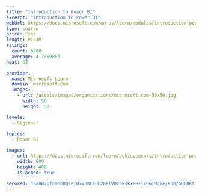 ```yaml
---
title: "Introduction to Power BI"
excerpt: "Introduction to Power BI"
webUrl: https://docs.microsoft.com/en-us/learn/modules/introduction-power-bi/
type: course
price: Free
length: PT31M
ratings:
  count: 6208
  average: 4.7359858
heat: 63

provider:
  name: Microsoft Learn
  domain: microsoft.com
  images:
    - url: /assets/images/organizations/microsoft.com-50x50.jpg
      width: 50
      height: 50

levels:
  - Beginner

topics:
  - Power BI

images:
  - url: https://docs.microsoft.com/learn/achievements/introduction-power-bi-social.png
    width: 800
    height: 400
    isCached: true

secured: "8a8W7ufcmnbDg1eiO7Vh8CiBOz8KlVDzpkskxFH+lx66IMgne/X6R/GQPRKt7m/FCi0NtcbU2tCsDRad5N2AJKA5ehbmo4H8xX00xuXg/Kcx9+W+hoP3v2hwupzYDeP0/XbU8CdqQl2z/cElcsJ36GS2jfRw+CHL75NZkDbi/GJd+NymJlCWbVFXHHca3NLP0uPSSeCDjwpMeg1jvu4J323rDG08YUQ5azbycIYzH7jCM/KPtq12GpKqhjPY1fhwoHVPfpmif2+DoVIA0kgcOYqScSeBuqVPbU6e3vK2fGu3IWsIpxRnrBo4k8D31Ijx/vrtb1dcYaQtuzcS84ipRKMR2emPnChuCyPDy3T4V7FbKLIZPIMqKVtPnLYO3ZfKwXa7n62rdkDympcqMUW2u0IdMO3aGCKC50Kaip7V0Xc=;AQbEV3L1U+VNXB2kc08uWg=="
---
```


